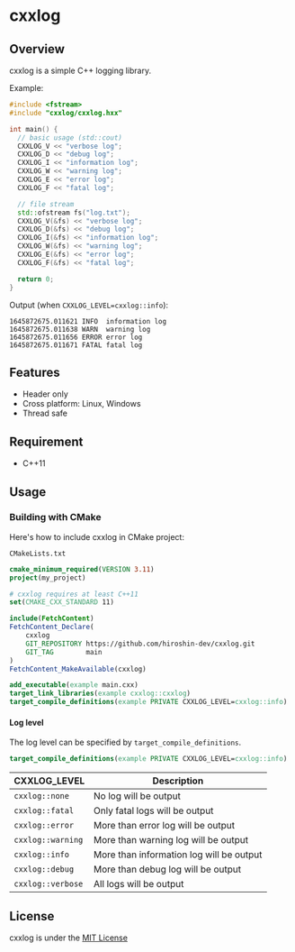 # cxxlog

## Overview

cxxlog is a simple C++ logging library.

Example:

```cpp
#include <fstream>
#include "cxxlog/cxxlog.hxx"

int main() {
  // basic usage (std::cout)
  CXXLOG_V << "verbose log";
  CXXLOG_D << "debug log";
  CXXLOG_I << "information log";
  CXXLOG_W << "warning log";
  CXXLOG_E << "error log";
  CXXLOG_F << "fatal log";

  // file stream
  std::ofstream fs("log.txt");
  CXXLOG_V(&fs) << "verbose log";
  CXXLOG_D(&fs) << "debug log";
  CXXLOG_I(&fs) << "information log";
  CXXLOG_W(&fs) << "warning log";
  CXXLOG_E(&fs) << "error log";
  CXXLOG_F(&fs) << "fatal log";

  return 0;
}
```

Output (when `CXXLOG_LEVEL=cxxlog::info`):

```none
1645872675.011621 INFO  information log
1645872675.011638 WARN  warning log
1645872675.011656 ERROR error log
1645872675.011671 FATAL fatal log
```

## Features

- Header only
- Cross platform: Linux, Windows
- Thread safe

## Requirement

- C++11

## Usage

### Building with CMake

Here's how to include cxxlog in CMake project:

`CMakeLists.txt`

```cmake
cmake_minimum_required(VERSION 3.11)
project(my_project)

# cxxlog requires at least C++11
set(CMAKE_CXX_STANDARD 11)

include(FetchContent)
FetchContent_Declare(
    cxxlog
    GIT_REPOSITORY https://github.com/hiroshin-dev/cxxlog.git
    GIT_TAG        main
)
FetchContent_MakeAvailable(cxxlog)

add_executable(example main.cxx)
target_link_libraries(example cxxlog::cxxlog)
target_compile_definitions(example PRIVATE CXXLOG_LEVEL=cxxlog::info)
```

#### Log level

The log level can be specified by `target_compile_definitions`.

```cmake
target_compile_definitions(example PRIVATE CXXLOG_LEVEL=cxxlog::info)
```

| CXXLOG_LEVEL      | Description                              |
|-------------------|------------------------------------------|
| `cxxlog::none`    | No log will be output                    |
| `cxxlog::fatal`   | Only fatal logs will be output           |
| `cxxlog::error`   | More than error log will be output       |
| `cxxlog::warning` | More than warning log will be output     |
| `cxxlog::info`    | More than information log will be output |
| `cxxlog::debug`   | More than debug log will be output       |
| `cxxlog::verbose` | All logs will be output                  |

## License

cxxlog is under the [MIT License](LICENSE)
